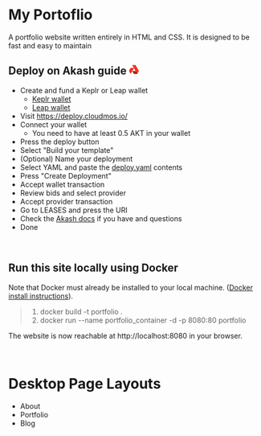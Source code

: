 # My Portoflio

A portfolio website written entirely in HTML and CSS. It is designed to be fast and easy to maintain

## Deploy on Akash guide <img src="./assets/akash-logo.png" alt="drawing" width=20 height=20/>


- Create and fund a Keplr or Leap wallet
  - [Keplr wallet](https://akash.network/docs/getting-started/token-and-wallets/#keplr-wallet)
  - [Leap wallet](https://akash.network/docs/getting-started/token-and-wallets/#leap-cosmos-wallet)
- Visit https://deploy.cloudmos.io/
- Connect your wallet
  - You need to have at least 0.5 AKT in your wallet
- Press the deploy button
- Select "Build your template"
- (Optional) Name your deployment
- Select YAML and paste the [deploy.yaml](deploy.yaml) contents
- Press "Create Deployment"
- Accept wallet transaction
- Review bids and select provider
- Accept provider transaction
- Go to LEASES and press the URI
- Check the [Akash docs](https://akash.network/docs/deployments/cloudmos-deploy/) if you have and questions
- Done

<br />

## Run this site locally using Docker

Note that Docker must already be installed to your local machine. ([Docker install instructions](https://docs.docker.com/get-docker/)).

>1. docker build -t portfolio .
>1. docker run --name portfolio_container -d -p 8080:80 portfolio

The website is now reachable at http://localhost:8080 in your browser.

<br />

# Desktop Page Layouts

- About
- Portfolio
- Blog

<br />


